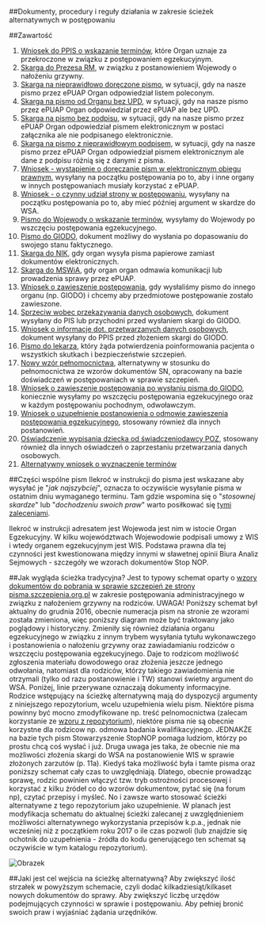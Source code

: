 ##Dokumenty, procedury i reguły działania w zakresie ścieżek alternatywnych w postępowaniu

##Zawartość

1. [Wniosek do PPIS o wskazanie terminów](https://github.com/szanitani/szczepienia/blob/master/Sciezki%20alternatywne/wniosek%20o%20podanie%20terminow.md), które Organ uznaje za przekroczone w związku z postępowaniem egzekucyjnym.
2. [Skarga do Prezesa RM](https://github.com/szanitani/szczepienia/blob/master/Sciezki%20alternatywne/skarga%20na%20wojewode.md), w związku z postanowieniem Wojewody o nałożeniu grzywny.
3. [Skarga na nieprawidłowo doręczone pismo](https://github.com/szanitani/szczepienia/blob/master/Sciezki%20alternatywne/skarga%20na%20nieprawidlowe%20doreczenie.md), w sytuacji, gdy na nasze pismo przez ePUAP Organ odpowiedział listem poleconym.
4. [Skarga na pismo od Organu bez UPD](https://github.com/szanitani/szczepienia/blob/master/Sciezki%20alternatywne/skarga%20na%20pismo%20bez%20upd.md), w sytuacji, gdy na nasze pismo przez ePUAP Organ odpowiedział przez ePUAP ale bez UPD.
5. [Skarga na pismo bez podpisu](https://github.com/szanitani/szczepienia/blob/master/Sciezki%20alternatywne/skarga%20na%20pismo%20bez%20podpisu.md), w sytuacji, gdy na nasze pismo przez ePUAP Organ odpowiedział pismem elektronicznym w postaci załącznika ale nie podpisanego elektronicznie.
6. [Skarga na pismo z nieprawidłowym podpisem](https://github.com/szanitani/szczepienia/blob/master/Sciezki%20alternatywne/skarga%20na%20pismo%20z%20nieprawidlowym%20podpisem.md), w sytuacji, gdy na nasze pismo przez ePUAP Organ odpowiedział pismem elektronicznym ale dane z podpisu różnią się z danymi z pisma.
7. [Wniosek - wystąpienie o doręczanie pism w elektronicznym obiegu prawnym](https://github.com/szanitani/szczepienia/blob/master/Sciezki%20alternatywne/wniosek%20wystapienie%20o%20doreczenie.md), wysyłany na początku postępowania po to, aby i inne organy w innych postępowaniach musiały korzystać z ePUAP.
8. [Wniosek - o czynny udział strony w postępowaniu](https://github.com/szanitani/szczepienia/blob/master/Sciezki%20alternatywne/wniosek%20o%20czynny%20udzial.md), wysyłany na początku postępowania po to, aby mieć później argument w skardze do WSA.
9. [Pismo do Wojewody o wskazanie terminów](https://github.com/szanitani/szczepienia/blob/master/Sciezki%20alternatywne/pismo%20do%20wojewody%20terminy.md), wysyłamy do Wojewody po wszczęciu postępowania egzekucyjnego.
10. [Pismo do GIODO](https://github.com/szanitani/szczepienia/blob/master/Sciezki%20alternatywne/pismo%20do%20giodo.md), dokument możliwy do wysłania po dopasowaniu do swojego stanu faktycznego.
11. [Skarga do NIK](https://github.com/szanitani/szczepienia/blob/master/Sciezki%20alternatywne/skarga%20do%20nik.md), gdy organ wysyła pisma papierowe zamiast dokumentów elektronicznych.
12. [Skarga do MSWiA](https://github.com/szanitani/szczepienia/blob/master/Sciezki%20alternatywne/skarga%20na%20odmowe%20ePUAP.md), gdy organ organ odmawia komunikacji lub prowadzenia sprawy przez ePUAP.
13. [Wniosek o zawieszenie postępowania](https://github.com/szanitani/szczepienia/blob/master/Sciezki%20alternatywne/wniosek%20o%20zawieszenie.md), gdy wysłaliśmy pismo do innego organu (np. GIODO) i chcemy aby przedmiotowe postępowanie zostało zawieszone.
14. [Sprzeciw wobec przekazywania danych osobowych](https://github.com/szanitani/szczepienia/blob/master/Sciezki%20alternatywne/sprzeciw%20dane%20osobowe.md), dokument wysyłany do PIS lub przychodni przed wysłaniem skargi do GIODO.
15. [Wniosek o informacje dot. przetwarzanych danych osobowych](https://github.com/szanitani/szczepienia/blob/master/Sciezki%20alternatywne/wniosek_dane_osobowe.md), dokument wysyłany do PPIS przed złożeniem skargi do GIODO. 
16. [Pismo do lekarza](https://github.com/szanitani/szczepienia/blob/master/Sciezki%20alternatywne/pismo_przychodnia_01.md),  który żąda potwierdzenia poinformowania pacjenta o wszystkich skutkach i bezpieczeństwie szczepień. 
17. [Nowy wzór pełnomocnictwa](https://github.com/szanitani/szczepienia/blob/master/Sciezki%20alternatywne/pelnomocnictwo.md),  alternatywny w stosunku do pełnomocnictwa ze wzorów dokumentów SN, opracowany na bazie doświadczeń w postępowaniach w sprawie szczepień. 
18. [Wniosek o zawieszenie postępowania po wysłaniu pisma do GIODO](https://github.com/szanitani/szczepienia/blob/master/Sciezki%20alternatywne/wniosek_zawieszenie.md),  koniecznie wysyłamy po wszczęciu postępowania egzekucyjnego oraz w każdym postępowaniu pochodnym, odwoławczym.
19. [Wniosek o uzupełnienie postanowienia o odmowie zawieszenia postępowania egzekucyjnego](https://github.com/szanitani/szczepienia/blob/master/Sciezki%20alternatywne/wniosek_uzupelnienie.md), stosowany również dla innych postanowień.
20. [Oświadczenie wypisania dziecka od świadczeniodawcy POZ](https://github.com/szanitani/szczepienia/blob/master/Sciezki%20alternatywne/pismo_oswiadczenie_poz.md), stosowany również dla innych oświadczeń o zaprzestaniu przetwarzania danych osobowych.
21. [Alternatywny wniosek o wyznaczenie terminów](https://github.com/bronzo77/szczepienia/blob/master/Sciezki%20alternatywne/wniosek%20o%20wyznaczenie%20terminow.md) 

##Części wspólne pism
Ilekroć w instrukcji do pisma jest wskazane aby wysyłać je "*jak najszybciej*", oznacza to oczywiście wysyłanie pisma w ostatnim dniu wymaganego terminu. Tam gdzie wspomina się o "*stosownej skardze*" lub "*dochodzeniu swoich praw*" warto posiłkować się [tymi zaleceniami](http://forumprawne.org/prawo-administracyjne/301849-jak-pisac-skuteczne-pisma-do-urzedu-poradnik.html).

Ilekroć w instrukcji adresatem jest Wojewoda jest nim w istocie Organ Egzekucyjny. W kilku województwach Wojewodowie podpisali umowy z WIS i wtedy organem egzekucyjnym jest WIS. Podstawa prawna dla tej czynności jest kwestionowana między innymi w sławetnej opinii Biura Analiz Sejmowych - szczegóły we wzorach dokumentów Stop NOP.

##Jak wygląda ścieżka tradycyjna?
Jest to typowy schemat oparty o [wzory dokumentów do pobrania w sprawie szczepień ze strony pisma.szczepienia.org.pl](http://www.pisma.szczepienia.org.pl/wzory-pism.html) w zakresie postępowania administracyjnego w związku z nałożeniem grzywny na rodziców. UWAGA! Poniższy schemat był aktualny do grudnia 2016, obecnie numeracja pism na stronie ze wzorami została zmieniona, więc poniższy diagram może być traktowany jako poglądowy i historyczny. Zmieniły się również działania organu egzekucyjnego w związku z innym trybem wysyłania tytułu wykonawczego i postanowienia o nałożeniu grzywny oraz zawiadamianiu rodziców o wszczęciu postępowania egzekucyjnego. Daje to rodzicom możliwość zgłoszenia materiału dowodowego oraz złożenia jeszcze jednego odwołania, natomiast dla rodziców, którzy takiego zawiadomienia nie otrzymali (tylko od razu postanowienie i TW) stanowi świetny argument do WSA. Poniżej, linie przerywane oznaczają dokumenty informacyjne. Rodzice wstępujący na ścieżkę alternatywną mają do dyspozycji argumenty z niniejszego repozytorium, wcelu uzupełnienia wielu pism. Niektóre pisma powinny być mocno zmodyfikowane np. treść pelnomocnictwa (zalecam korzystanie ze [wzoru z repozytorium](https://github.com/szanitani/szczepienia/blob/master/Sciezki%20alternatywne/pelnomocnictwo.md)), niektóre pisma nie są obecnie korzystne dla rodzicow np. odmowa badania kwalifikacyjnego. JEDNAKŻE na bazie tych pism Stowarzyszenie StopNOP pomaga ludziom, którzy po prostu chcą coś wysłać i już. Druga uwaga jes taka, że obecnie nie ma możliwości złożenia skargi do WSA na postanowienie WIS w sprawie złożonych zarzutów (p. 11a). Kiedyś taka możliwość była i tamte pisma oraz poniższy schemat cały czas to uwzględniają. Dlatego, obecnie prowadząc sprawę, rodzic powinien włączyć tzw. tryb ostrożności procesowej i korzystać z kilku źródeł co do wzorów dokumentow, pytać się (na forum np), czytać przepisy i myśleć. No i zawsze warto stosować ścieżki alternatywne z tego repozytorium jako uzupełnienie. W planach jest modyfikacja schematu do aktualnej ścieżki zalecanej z uwzględnieniem możliwości alternatywnego wykorzystania przepisów k.p.a., jednak nie wcześniej niż z początkiem roku 2017 o ile czas pozwoli (lub znajdzie się ochotnik do uzupełnienia - źródła do kodu generującego ten schemat są oczywiście w tym katalogu repozytorium).

![Obrazek](https://github.com/szanitani/szczepienia/raw/master/Sciezki%20alternatywne/sciezka_wg_wzorow.png)

##Jaki jest cel wejścia na ścieżkę alternatywną?
Aby zwiększyć ilość strzałek w powyższym schemacie, czyli dodać kilkadziesiąt/kilkaset nowych dokumentów do sprawy. Aby zwiększyć liczbę urzędów podejmujących czynności w sprawie i postępowaniu. Aby pełniej bronić swoich praw i wyjaśniać żądania urzędników.

